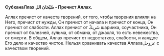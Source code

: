 **СубханаЛлах سُبْحَانَ اللہِ - Пречист Аллах.**  

Аллах пречист от качеств творений, от того, чтобы творения влияли на
Него, пречист от нужды, Он пречист от начала и пречист от конца, Он
пречист от слабости. Аллах пречист от شَرِيكٌ шариика, соучастника, Он
пречист от болезней, зульма, от обмана, от джахля, то есть невежества,
от смерти. В общем, Аллах пречист от недостатков, слабости, и каждое Его
дело и качество чистое. Нельзя сравнивать качества Аллахаعزوجل с
качеством творений.